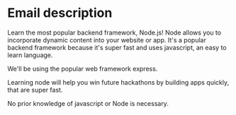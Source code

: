 # Email description

Learn the most popular backend framework, Node.js! Node allows you to incorporate dynamic content into your website or app. It's a popular backend framework because it's super fast and uses javascript, an easy to learn language.

We'll be using the popular web framework express. 

Learning node will help you win future hackathons by building apps quickly, that are super fast.

No prior knowledge of javascript or Node is necessary. 

